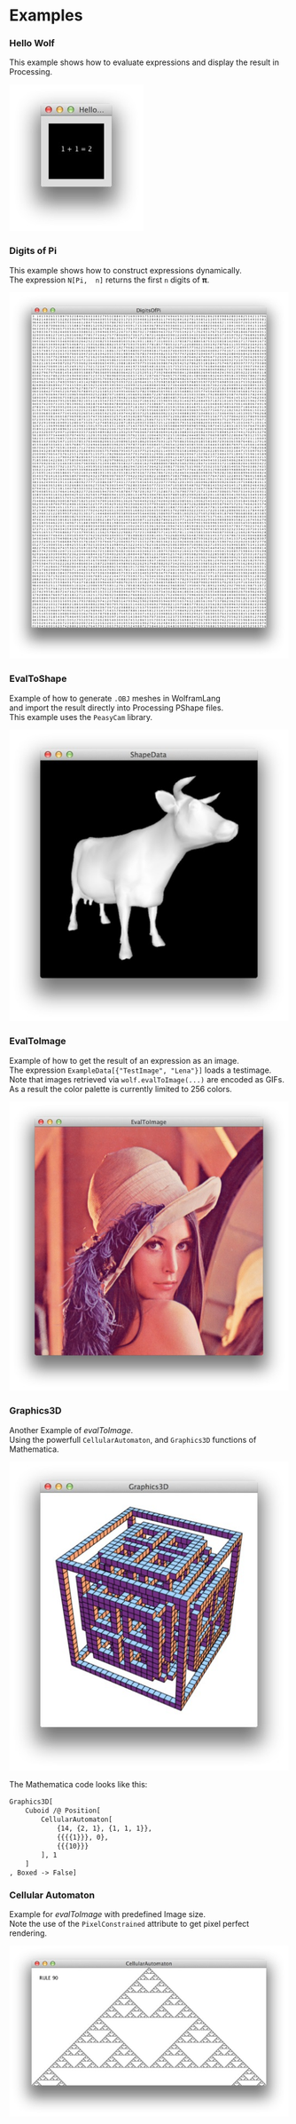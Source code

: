 Examples
========

### Hello Wolf ###

This example shows how to evaluate expressions and display the result in Processing.

![HelloWolf.jpg](HelloWolf.jpg)

### Digits of Pi ###

This example shows how to construct expressions dynamically.  
The expression `N[Pi,  n]` returns the first `n` digits of **π**.

![DigitsOfPi.jpg](DigitsOfPi.jpg)


### EvalToShape ###

Example of how to generate `.OBJ` meshes in WolframLang   
and import the result directly into Processing PShape files.  
This example uses the `PeasyCam` library.

![EvalToShape.jpg](EvalToShape.jpg)


### EvalToImage ###

Example of how to get the result of an expression as an image.  
The expression `ExampleData[{"TestImage", "Lena"}]` loads a testimage.  
Note that images retrieved via `wolf.evalToImage(...)` are encoded as GIFs.  
As a result the color palette is currently limited to 256 colors.

![EvalToImage.jpg](EvalToImage.jpg)
 
 
### Graphics3D ###
 
Another Example of *evalToImage*.  
Using the powerfull `CellularAutomaton`, and `Graphics3D` functions of Mathematica. 

![Graphics3D.jpg](Graphics3D.jpg)

The Mathematica code looks like this:

    Graphics3D[
    	Cuboid /@ Position[
        	CellularAutomaton[
        		{14, {2, 1}, {1, 1, 1}}, 
    			{{{{1}}}, 0}, 
    			{{{10}}}
    		], 1	
    	]
    , Boxed -> False]
 
 
### Cellular Automaton ###
 
Example for *evalToImage* with predefined Image size.  
Note the use of the `PixelConstrained` attribute to get pixel perfect rendering.
 
![CellularAutomaton.jpg](CellularAutomaton.jpg)

